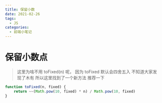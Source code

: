 ```yaml
---
title: 保留小数
date: 2021-02-26
tags:
  - JS
categories:
  - 前端小笔记
---
```


# 保留小数点

> 这里为啥不用 toFixed(n) 呢， 因为 toFixed 默认会四舍五入 不知道大家发现了木有 所以这里找到了一个新方法 推荐一下

```javaScript
function toFixed(n, fixed) {
    return ~~(Math.pow(10, fixed) * n) / Math.pow(10, fixed)
}
```
